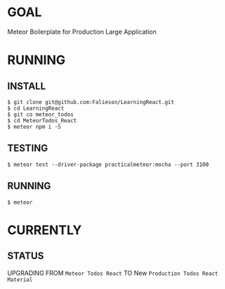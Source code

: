 # GOAL
Meteor Boilerplate for Production Large Application


# RUNNING
## INSTALL
```
$ git clone git@github.com:Falieson/LearningReact.git
$ cd LearningReact
$ git co meteor_todos
$ cd MeteorTodos_React
$ meteor npm i -S
```
## TESTING
```
$ meteor test --driver-package practicalmeteor:mocha --port 3100
```
## RUNNING
```
$ meteor
```

# CURRENTLY
## STATUS
UPGRADING FROM `Meteor Todos React` TO New `Production Todos React Material`
